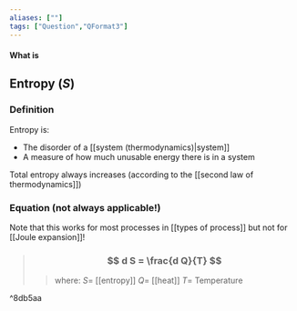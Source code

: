 ```yaml
---
aliases: [""]
tags: ["Question","QFormat3"]
---
```


#### What is
## Entropy ($S$)
### Definition
Entropy is:
- The disorder of a [[system (thermodynamics)|system]]
- A measure of how much unusable energy there is in a system

Total entropy always increases (according to the [[second law of thermodynamics]])

### Equation (not always applicable!)
Note that this works for most processes in [[types of process]] but not for [[Joule expansion]]!

> ### $$ d S = \frac{d Q}{T} $$ 
>> where:
>> $S=$ [[entropy]]
>> $Q=$ [[heat]]
>> $T=$ Temperature

^8db5aa
